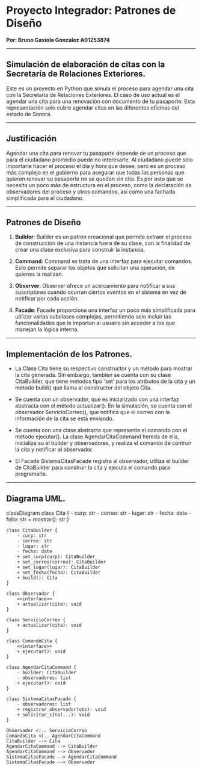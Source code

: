 
# Proyecto Integrador: Patrones de Diseño
**Por: Bruno Gaxiola Gonzalez A01253874**

---

## Simulación de elaboración de citas con la Secretaría de Relaciones Exteriores.

Este es un proyecto en Python que simula el proceso para agendar una cita con la Secretaría de Relaciones Exteriores. El caso de uso actual es el agendar una cita para una renovación con documento de tu pasaporte. Esta representación solo cubre agendar citas en las diferentes oficinas del estado de Sonora. 

---
## Justificación

Agendar una cita para renovar tu pasaporte depende de un proceso que para el ciudadano promedio puede no interesarle. Al ciudadano puede solo importarle hacer el proceso el día y hora que desee, pero es un proceso más complejo en el gobierno para asegurar que todas las personas que quieren renovar su pasaporte no se queden sin cita. Es por esto que se necesita un poco más de estructura en el proceso, como la declaración de observadores del proceso y otros comandos, así como una fachada simplificada para el ciudadano.

---

## Patrones de Diseño 

1. **Builder**: Builder es un patrón creacional que permite extraer el proceso de construcción de una instancia fuera de su clase, con la finalidad de crear una clase exclusiva para construir la instancia.

2. **Command**: Command se trata de una interfaz para ejecutar comandos. Esto permite separar los objetos que solicitan una operación, de quienes la realizan.

3. **Observer**: Observer ofrece un acercamiento para notificar a sus suscriptores cuando ocurran ciertos eventos en el sistema en vez de notificar por cada acción.

4. **Facade**: Facade proporciona una interfaz un poco más simplificada para utilizar varias subclases complejas, permitiendo solo incluir las funcionalidades que le importan al usuario sin acceder a los que manejan la lógica interna.

---
## Implementación de los Patrones.

- La Clase Cita tiene su respectivo constructor y un método para mostrar la cita generada. Sin embargo, también se cuenta con su clase CitaBuilder, que tiene métodos tipo 'set' para los atributos de la cita y un método build() que llama al constructor del objeto Cita.

- Se cuenta con un observador, que es inicializado con una interfaz abstracta con el método actualizar(). En la simulación, se cuenta con el observador ServicioCorreo(), que notifica que el correo con la información de la cita se está enviando.

- Se cuenta con una clase abstracta que representa el comando con el método ejecutar(). La clase AgendarCitaCommand hereda de ella, inicializa su el builder y observadores, y realiza el comando de contruir la cita y notificar al observador.

- El Facade SistemaCitasFacade registra al observador, utiliza el builder de CitaBuilder para construir la cita y ejecuta el comando para programarla.

---
## Diagrama UML.

classDiagram
    class Cita {
        - curp: str
        - correo: str
        - lugar: str
        - fecha: date
        - folio: str
        + mostrar(): str
    }

    class CitaBuilder {
        - curp: str
        - correo: str
        - lugar: str
        - fecha: date
        + set_curp(curp): CitaBuilder
        + set_correo(correo): CitaBuilder
        + set_lugar(lugar): CitaBuilder
        + set_fecha(fecha): CitaBuilder
        + build(): Cita
    }

    class Observador {
        <<interface>>
        + actualizar(cita): void
    }

    class ServicioCorreo {
        + actualizar(cita): void
    }

    class ComandoCita {
        <<interface>>
        + ejecutar(): void
    }

    class AgendarCitaCommand {
        - builder: CitaBuilder
        - observadores: list
        + ejecutar(): void
    }

    class SistemaCitasFacade {
        - observadores: list
        + registrar_observador(obs): void
        + solicitar_cita(...): void
    }

    Observador <|.. ServicioCorreo
    ComandoCita <|.. AgendarCitaCommand
    CitaBuilder --> Cita
    AgendarCitaCommand --> CitaBuilder
    AgendarCitaCommand --> Observador
    SistemaCitasFacade --> AgendarCitaCommand
    SistemaCitasFacade --> Observador